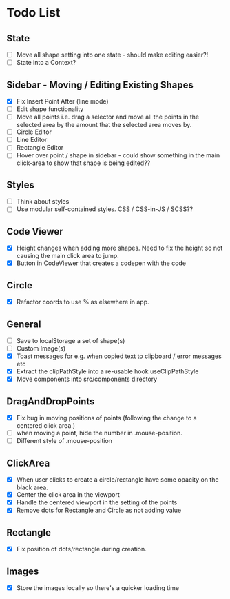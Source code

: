# Todo List

## State

- [ ] Move all shape setting into one state - should make editing easier?!
- [ ] State into a Context?

## Sidebar - Moving / Editing Existing Shapes

- [x] Fix Insert Point After (line mode)
- [ ] Edit shape functionality
- [ ] Move all points i.e. drag a selector and move all the points in the selected area by the amount that the selected area moves by.
- [ ] Circle Editor
- [ ] Line Editor
- [ ] Rectangle Editor
- [ ] Hover over point / shape in sidebar - could show something in the main click-area to show that shape is being edited??

## Styles

- [ ] Think about styles
- [ ] Use modular self-contained styles. CSS / CSS-in-JS / SCSS??

## Code Viewer

- [x] Height changes when adding more shapes. Need to fix the height so not causing the main click area to jump.
- [x] Button in CodeViewer that creates a codepen with the code

## Circle

- [x] Refactor coords to use % as elsewhere in app.

## General

- [ ] Save to localStorage a set of shape(s)
- [ ] Custom Image(s)
- [x] Toast messages for e.g. when copied text to clipboard / error messages etc
- [x] Extract the clipPathStyle into a re-usable hook useClipPathStyle
- [x] Move components into src/components directory

## DragAndDropPoints

- [x] Fix bug in moving positions of points (following the change to a centered click area.)
- [ ] when moving a point, hide the number in .mouse-position.
- [ ] Different style of .mouse-position

## ClickArea

- [x] When user clicks to create a circle/rectangle have some opacity on the black area.
- [x] Center the click area in the viewport
- [x] Handle the centered viewport in the setting of the points
- [x] Remove dots for Rectangle and Circle as not adding value

## Rectangle

- [x] Fix position of dots/rectangle during creation.

## Images

- [x] Store the images locally so there's a quicker loading time
